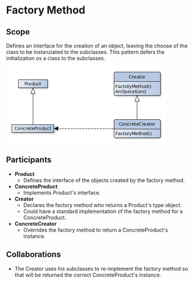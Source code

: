 # Factory Method

## Scope
Defines an interface for the creation of an object, leaving the choose of the class to be instanziated to the subclasses.
This pattern defers the initialization os a class to the subclasses.

![Class Diagram](factory_method.png)

## Participants
- **Product**
   - Defines the interface of the objects created by the factory method.
- **ConcreteProduct**
   - Implements Product's interface.
- **Creator** 
   - Declares the factory method who returns a Product's type object.
   - Could have a standard implementation of the factory method for a ConcreteProduct.
- **ConcreteCreator** 
   - Overrides the factory method to return a ConcreteProduct's instance.

## Collaborations
- The Creator uses his subclasses to re-implement the factory method so that will be returned the correct ConcreteProduct's instance.



